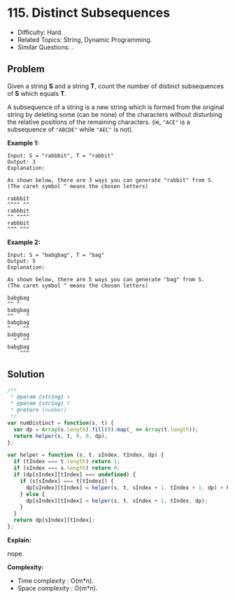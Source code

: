 # 115. Distinct Subsequences

- Difficulty: Hard.
- Related Topics: String, Dynamic Programming.
- Similar Questions: .

## Problem

Given a string **S** and a string **T**, count the number of distinct subsequences of **S** which equals **T**.

A subsequence of a string is a new string which is formed from the original string by deleting some (can be none) of the characters without disturbing the relative positions of the remaining characters. (ie, ```"ACE"``` is a subsequence of ```"ABCDE"``` while ```"AEC"``` is not).

**Example 1:**

```
Input: S = "rabbbit", T = "rabbit"
Output: 3
Explanation:

As shown below, there are 3 ways you can generate "rabbit" from S.
(The caret symbol ^ means the chosen letters)

rabbbit
^^^^ ^^
rabbbit
^^ ^^^^
rabbbit
^^^ ^^^
```

**Example 2:**

```
Input: S = "babgbag", T = "bag"
Output: 5
Explanation:

As shown below, there are 5 ways you can generate "bag" from S.
(The caret symbol ^ means the chosen letters)

babgbag
^^ ^
babgbag
^^    ^
babgbag
^    ^^
babgbag
  ^  ^^
babgbag
    ^^^
```

## Solution

```javascript
/**
 * @param {string} s
 * @param {string} t
 * @return {number}
 */
var numDistinct = function(s, t) {
  var dp = Array(s.length).fill(0).map(_ => Array(t.length));
  return helper(s, t, 0, 0, dp);
};

var helper = function (s, t, sIndex, tIndex, dp) {
  if (tIndex === t.length) return 1;
  if (sIndex === s.length) return 0;
  if (dp[sIndex][tIndex] === undefined) {
    if (s[sIndex] === t[tIndex]) {
      dp[sIndex][tIndex] = helper(s, t, sIndex + 1, tIndex + 1, dp) + helper(s, t, sIndex + 1, tIndex, dp);
    } else {
      dp[sIndex][tIndex] = helper(s, t, sIndex + 1, tIndex, dp);
    }
  }
  return dp[sIndex][tIndex];
};
```

**Explain:**

nope.

**Complexity:**

* Time complexity : O(m*n).
* Space complexity : O(m*n).
